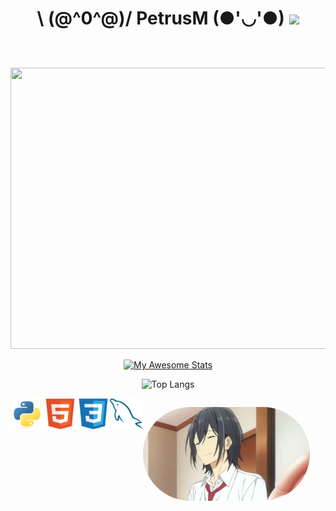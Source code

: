 #                                  <p  align="center"> <span></span>\ (@^0^@)/ PetrusM (●'◡'●)  ![](https://komarev.com/ghpvc/?username=PetrusMr-github-ZBellzz&color=blueviolet) <br><span></span><br> </p>



<img src="https://unimelbfilmsoc.org/wp-content/uploads/2023/04/suzumes-animation.webp?w=911" width='1000' height='450' alt="">
                                                                                                                  
<div align="center">
  
  
  
  <a/> [![My Awesome Stats](https://awesome-github-stats.azurewebsites.net/user-stats/PetrusMr?cardType=github&theme=omni&preferLogin=false)](https://git.io/awesome-stats-card)

       
  </a>


![Top Langs](https://github-readme-stats.vercel.app/api/top-langs/?username=PetrusMr&theme=dark&bg_color=2f1539&text_color=f30cde&title_color=f30cde&icon_color=000000&fg_color=000000)
    
   
</div>
  

    
  <a href="app.lofi.co">
    <a href="app.lofi.co">    
           </a>
      <div style="display: flex;" align="center"><br>

  <img align="center" alt="" height="50" width="53" src="https://github.com/devicons/devicon/blob/master/icons/python/python-original.svg">
   <img align="center" alt="" height="50" width="53" src="https://raw.githubusercontent.com/devicons/devicon/master/icons/html5/html5-original.svg">
   <img align="center" alt="" height="50" width="53" src="https://raw.githubusercontent.com/devicons/devicon/master/icons/css3/css3-original.svg">
   <img align="center" alt="" height="50" width="53" src="https://github.com/devicons/devicon/blob/master/icons/mysql/mysql-original.svg">

   
   <a ></a>
   <img align="center" alt="Bell-photo" height="150" style= "border-radius:80px;" src="para readme/miyamura.gif">

  
    

  

</div>       
    </center>

 

  

  <center>


 
 </center>


